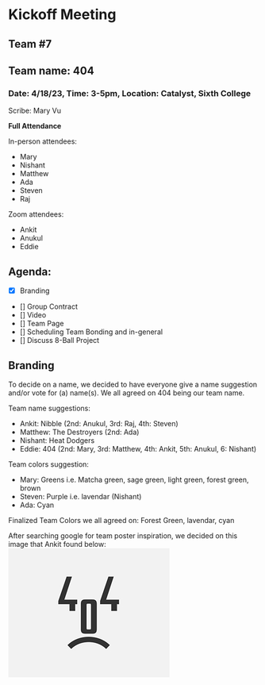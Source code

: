 # Kickoff Meeting
## Team #7
## Team name: 404
### Date: 4/18/23, Time: 3-5pm, Location: Catalyst, Sixth College

Scribe: Mary Vu

**Full Attendance**

In-person attendees:
- Mary
- Nishant
- Matthew
- Ada
- Steven
- Raj

Zoom attendees:
- Ankit
- Anukul
- Eddie

## Agenda:
- [x] Branding
- [] Group Contract
- [] Video
- [] Team Page
- [] Scheduling Team Bonding and in-general
- [] Discuss 8-Ball Project

## Branding

To decide on a name, we decided to have everyone give a name suggestion and/or vote for (a) name(s). We all agreed on 404 being our team name.

Team name suggestions:
- Ankit: Nibble (2nd: Anukul, 3rd: Raj, 4th: Steven)
- Matthew: The Destroyers (2nd: Ada)
- Nishant: Heat Dodgers
- Eddie: 404 (2nd: Mary, 3rd: Matthew, 4th: Ankit, 5th: Anukul, 6: Nishant)

Team colors suggestion:
- Mary: Greens i.e. Matcha green, sage green, light green, forest green, brown
- Steven: Purple i.e. lavendar (Nishant)
- Ada: Cyan

Finalized Team Colors we all agreed on:
Forest Green, lavendar, cyan

After searching google for team poster inspiration, we decided on this image that Ankit found below:
![image](404teamphoto.png)

